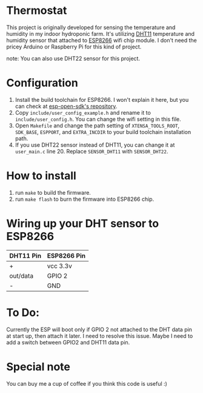 # Thermostat
This project is originally developed for sensing the temperature and humidity in my indoor hydroponic farm. It's utilizing [DHT11](http://www.adafruit.com/datasheets/DHT11-chinese.pdf) temperature and humidity sensor that attached to [ESP8266](http://espressif.com/en/products/esp8266/) wifi chip module. I don't need the pricey Arduino or Raspberry Pi for this kind of project. 

note: You can also use DHT22 sensor for this project. 

# Configuration

1. Install the build toolchain for ESP8266. I won't explain it here, but you can check at [esp-open-sdk's repository](https://github.com/pfalcon/esp-open-sdk).
2. Copy `include/user_config_example.h` and rename it to `include/user_config.h`. You can change the wifi setting in this file.
3. Open `Makefile` and change the path setting of `XTENSA_TOOLS_ROOT`, `SDK_BASE`, `ESPPORT`, and `EXTRA_INCDIR` to your build toolchain installation path.
4. If you use DHT22 sensor instead of DHT11, you can change it at `user_main.c` line 20. Replace `SENSOR_DHT11` with `SENSOR_DHT22`. 

# How to install

1. run `make` to build the firmware.
2. run `make flash` to burn the firmware into ESP8266 chip.

# Wiring up your DHT sensor to ESP8266

| DHT11 Pin   | ESP8266 Pin |
| ----------- | ----------- |
| +           | vcc 3.3v    |
| out/data    | GPIO 2      |
| -           | GND         |


# To Do:

Currently the ESP will boot only if GPIO 2 not attached to the DHT data pin at start up, then attach it later. I need to resolve this issue. Maybe I need to add a switch between GPIO2 and DHT11 data pin.

# Special note

You can buy me a cup of coffee if you think this code is useful :)
